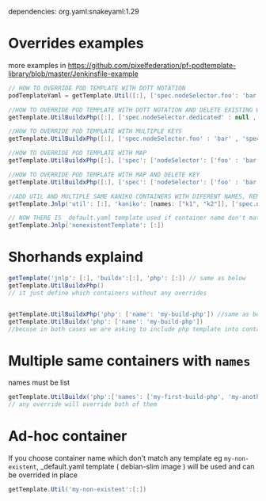 dependencies:
org.yaml:snakeyaml:1.29
# Overrides examples
more examples in https://github.com/pixelfederation/pf-podtemplate-library/blob/master/Jenkinsfile-example
```groovy
// HOW TO OVERRIDE POD TEMPLATE WITH DOTT NOTATION
podTemplateYaml = getTemplate.Util([:], ['spec.nodeSelector.foo': 'bar' ])

//HOW TO OVERRIDE POD TEMPLATE WITH DOTT NOTATION AND DELETE EXISTING WITH NULL
getTemplate.UtilBuildxPhp([:], ['spec.nodeSelector.dedicated' : null , 'spec.nodeSelector.foo': 'bar' ])

//HOW TO OVERRIDE POD TEMPLATE WITH MULTIPLE KEYS
getTemplate.UtilBuildxPhp([:], ['spec.nodeSelector.foo' : 'bar' , 'spec.serviceAccountName': 'test' ])

//HOW TO OVERRIDE POD TEMPLATE WITH MAP
getTemplate.UtilBuildxPhp([:], ['spec': ['nodeSelector': ['foo' : 'bar'] , 'serviceAccountName': 'test' ]])

//HOW TO OVERRIDE POD TEMPLATE WITH MAP AND DELETE KEY
getTemplate.UtilBuildxPhp([:], ['spec': ['nodeSelector': ['foo' : 'bar', 'dedicated': null] , 'serviceAccountName': 'test' ]])

//ADD UTIL AND MULTIPLE SAME KANIKO CONTAINERS WITH DIFERENT NAMES, REMOVE EXISTING SELECTOR, ADD NEW SELECTOR, CHANGE SERVICE ACCOUNT
getTemplate.Jnlp('util': [:], 'kaniko': [names: ["k1", "k2"]], ['spec.nodeSelector.dedicated' : null , 'spec.nodeSelector.foo': 'bar' , 'spec.serviceAccountName' : 'foobar' ])

// NOW THERE IS _default.yaml template used if container name don't match any template. `nonexistentTemplate` will become container with _default template and can be fully overrided
getTemplate.Jnlp('nonexistentTemplate': [:])
```

# Shorhands explaind
```groovy
getTemplate('jnlp': [:], 'buildx':[:], 'php': [:]) // same as below
getTemplate.UtilBuildxPhp()
// it just define which containers without any overrides


getTemplate.UtilBuildxPhp('php': ['name': 'my-build-php']) //same as below
getTemplate.UtilBuildx('php': ['name': 'my-build-php'])
//becuse in both cases we are asking to include php template into containers and overriding container name for php container
```


# Multiple same containers with `names`
names must be list
```groovy
getTemplate.UtilBuildx('php':['names': ['my-first-build-php', 'my-another-php']])
// any override will override both of them
```

# Ad-hoc container
If you choose container name which don't match any template eg `my-non-existent`,  _default.yaml template ( debian-slim image ) will be used and can be overrided in place
```groovy
getTemplate.Util('my-non-existent':[:])
```